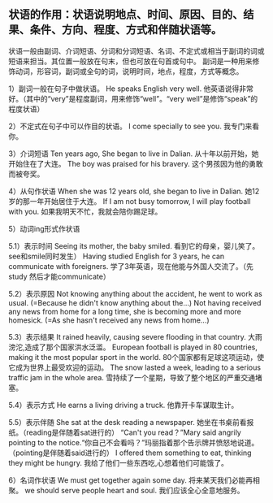 ## 状语的作用：状语说明地点、时间、原因、目的、结果、条件、方向、程度、方式和伴随状语等。

状语一般由副词、介词短语、分词和分词短语、名词、不定式或相当于副词的词或短语来担当。其位置一般放在句末，但也可放在句首或句中。
副词是一种用来修饰动词，形容词，副词或全句的词，说明时间，地点，程度，方式等概念。

1）副词一般在句子中做状语。
He speaks English very well. 他英语说得非常好。（其中的“very”是程度副词，用来修饰“well”。“very well”是修饰“speak”的程度状语）

2）不定式在句子中可以作目的状语。
I come specially to see you. 我专门来看你。

3）介词短语
Ten years ago, She began to live in Dalian. 从十年以前开始，她开始住在了大连。
The boy was praised for his bravery. 这个男孩因为他的勇敢而被夸奖。

4）从句作状语
When she was 12 years old, she began to live in Dalian. 她12岁的那一年开始居住于大连。
If I am not busy tomorrow, I will play football with you. 如果我明天不忙，我就会陪你踢足球。

5）动词ing形式作状语

5.1）表示时间
Seeing its mother, the baby smiled. 看到它的母亲，婴儿笑了。see和smile同时发生）
Having studied English for 3 years, he can communicate with foreigners. 学了3年英语，现在他能与外国人交流了。（先study 然后才能communicate）

5.2）表示原因
Not knowing anything about the accident, he went to work as usual. (=Because he didn't know anything about the...)
Not having received any news from home for a long time, she is becoming more and more homesick. (=As she hasn't received any news from home...)

5.3）表示结果
It rained heavily, causing severe flooding in that country. 大雨滂沱,造成了那个国家洪水泛滥。
European football is played in 80 countries, making it the most popular sport in the world. 80个国家都有足球这项运动，使它成为世界上最受欢迎的运动。
The snow lasted a week, leading to a serious traffic jam in the whole area. 雪持续了一个星期，导致了整个地区的严重交通堵塞。

5.4）表示方式
He earns a living driving a truck. 他靠开卡车谋取生计。

5.5）表示伴随
She sat at the desk reading a newspaper. 她坐在书桌前看报纸。（reading是伴随着sat进行的）
“Can't you read？”Mary said angrily pointing to the notice.“你自己不会看吗？”玛丽指着那个告示牌并愤怒地说道。（pointing是伴随着said进行的）
I offered them something to eat, thinking they might be hungry. 我给了他们一些东西吃,心想着他们可能饿了。

6）名词作状语
We must get together again some day. 将来某天我们必能再相聚。
we should serve people heart and soul. 我们应该全心全意地服务。